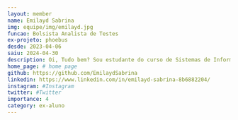 ```yaml
---
layout: member
name: Emilayd Sabrina
img: equipe/img/emilayd.jpg
funcao: Bolsista Analista de Testes
ex-projeto: phoebus
desde: 2023-04-06
saiu: 2024-04-30
description: Oi, Tudo bem? Sou estudante do curso de Sistemas de Informação na Universidade Federal da Paraíba - UFPB, atualmente faço parte do AYTY colaborando com a empresa Phoebus como Analista de Testes de Software no Squad APPS(Tropa).
home_page: # home page
github: https://github.com/EmilaydSabrina
linkedin: https://www.linkedin.com/in/emilayd-sabrina-8b6882204/
instagram: #Instagram
twitter: #Twitter
importance: 4
category: ex-aluno
---
```

